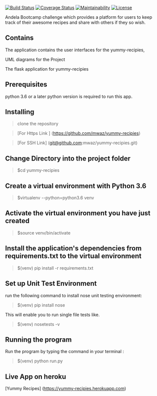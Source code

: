 [![Build Status](https://travis-ci.org/mwaz/yummy-recipies.svg?branch=challenge_two)](https://travis-ci.org/mwaz/yummy-recipies)
[![Coverage Status](https://coveralls.io/repos/github/mwaz/yummy-recipies/badge.svg?branch=develop)](https://coveralls.io/github/mwaz/yummy-recipies?branch=develop)
[![Maintainability](https://api.codeclimate.com/v1/badges/52e878916d0ff93df8be/maintainability)](https://codeclimate.com/github/mwaz/yummy-recipies/maintainability)
[![License](http://img.shields.io/:license-mit-blue.svg)](https://github.com/mwaz/yummy-recipies/blob/challenge_two/licence.txt)

Andela Bootcamp challenge which provides a platform for users to keep track of their
awesome recipes and share with others if they so wish.

## Contains

The application contains the user interfaces for the yummy-recipies,

UML diagrams for the Project

The flask application for yummy-recipies

## Prerequisites

python 3.6 or a later python version is required to run this app.

## Installing
> clone the repository

> [For Https Link ] (https://github.com/mwaz/yummy-recipies)

> [For SSH Link] (git@github.com:mwaz/yummy-recipies.git)

## Change Directory into the project folder

> $cd yummy-recipies

## Create a virtual environment with Python 3.6

> $virtualenv --python=python3.6 venv

## Activate the virtual environment you have just created

> $source venv/bin/activate

## Install the application's dependencies from requirements.txt to the virtual environment

> $(venv) pip install -r requirements.txt

## Set up Unit Test Environment

run the following command to install nose unit testing environment:

> $(venv) pip install nose

This will enable you to run single file tests like.

> $(venv) nosetests -v

## Running the program

Run the program by typing the command in your terminal :

> $(venv) python run.py


## Live App on heroku
[Yummy Recipes] (https://yummy-recipies.herokuapp.com)